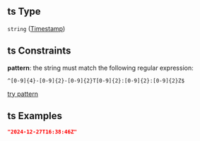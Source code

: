 ## ts Type

`string` ([Timestamp](embeddings-chunks-properties-timestamp.md))

## ts Constraints

**pattern**: the string must match the following regular expression:&#x20;

```regexp
^[0-9]{4}-[0-9]{2}-[0-9]{2}T[0-9]{2}:[0-9]{2}:[0-9]{2}Z$
```

[try pattern](https://regexr.com/?expression=%5E%5B0-9%5D%7B4%7D-%5B0-9%5D%7B2%7D-%5B0-9%5D%7B2%7DT%5B0-9%5D%7B2%7D%3A%5B0-9%5D%7B2%7D%3A%5B0-9%5D%7B2%7DZ%24 "try regular expression with regexr.com")

## ts Examples

```json
"2024-12-27T16:38:46Z"
```
